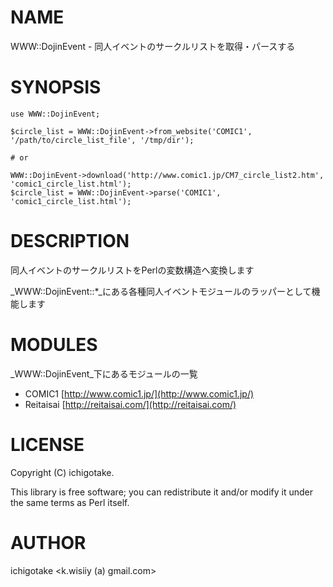 # NAME

WWW::DojinEvent - 同人イベントのサークルリストを取得・パースする

# SYNOPSIS

    use WWW::DojinEvent;

    $circle_list = WWW::DojinEvent->from_website('COMIC1', '/path/to/circle_list_file', '/tmp/dir');

    # or

    WWW::DojinEvent->download('http://www.comic1.jp/CM7_circle_list2.htm', 'comic1_circle_list.html');
    $circle_list = WWW::DojinEvent->parse('COMIC1', 'comic1_circle_list.html');

# DESCRIPTION

同人イベントのサークルリストをPerlの変数構造へ変換します

_WWW::DojinEvent::\*_にある各種同人イベントモジュールのラッパーとして機能します

# MODULES

_WWW::DojinEvent_下にあるモジュールの一覧

- COMIC1 [http://www.comic1.jp/](http://www.comic1.jp/)
- Reitaisai [http://reitaisai.com/](http://reitaisai.com/)

# LICENSE

Copyright (C) ichigotake.

This library is free software; you can redistribute it and/or modify
it under the same terms as Perl itself.

# AUTHOR

ichigotake <k.wisiiy (a) gmail.com>
